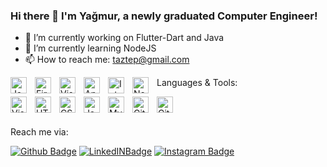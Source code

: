 ### Hi there 👋 I'm Yağmur, a newly graduated Computer Engineer!

- 🔭 I’m currently working on Flutter-Dart and Java
- 🌱 I’m currently learning NodeJS
- 📫 How to reach me: taztep@gmail.com

Languages & Tools:
<img align="left" alt="Java" width="26px" src="imgurl = https://cdn.jsdelivr.net/gh/devicons/devicon/icons/vscode/vscode-original.svg](https://www.google.com/imgres?imgurl=https%3A%2F%2Ficon-library.com%2Fimages%2Fjava-icon-images%2Fjava-icon-images-0.jpg&imgrefurl=https%3A%2F%2Ficon-library.com%2Ficon%2Fjava-icon-images-0.html&tbnid=yZhdZwlWsXUt3M&vet=12ahUKEwjG7fzVwb74AhVPm_0HHWo5ABIQMygCegUIARDAAQ..i&docid=eUkXiCQi6LCjUM&w=535&h=535&q=java%20icon&ved=2ahUKEwjG7fzVwb74AhVPm_0HHWo5ABIQMygCegUIARDAAQ)" style="padding-right:10px;" />
<img align="left" alt="FireBase" width="26px" src="[https://cdn.jsdelivr.net/gh/devicons/devicon/icons/vscode/vscode-original.svg](https://www.google.com/imgres?imgurl=https%3A%2F%2Fcdn4.iconfinder.com%2Fdata%2Ficons%2Fgoogle-i-o-2016%2F512%2Fgoogle_firebase-2-512.png&imgrefurl=https%3A%2F%2Fwww.iconfinder.com%2Ficons%2F1175544%2Ffirebase_google_icon&tbnid=UOu7jeKbyrzCQM&vet=12ahUKEwiNhv__wb74AhWsm_0HHeY_APMQMygAegUIARC1AQ..i&docid=lLj_4wgfQIAixM&w=512&h=512&q=firebase%20icon&ved=2ahUKEwiNhv__wb74AhWsm_0HHeY_APMQMygAegUIARC1AQ)" style="padding-right:10px;" />
<img align="left" alt="Visual Studio" width="26px" src="[https://cdn.jsdelivr.net/gh/devicons/devicon/icons/vscode/vscode-original.svg](https://www.google.com/imgres?imgurl=https%3A%2F%2Fvisualstudio.microsoft.com%2Fwp-content%2Fuploads%2F2021%2F10%2FProduct-Icon.svg&imgrefurl=https%3A%2F%2Fvisualstudio.microsoft.com%2Ftr%2F&tbnid=4WgUvsGzhsKzpM&vet=12ahUKEwjrnfaWwr74AhXu_rsIHT2LBTkQMygGegUIARDJAQ..i&docid=YJZqDNIS0g8LhM&w=193&h=193&q=visual%20studio%27&ved=2ahUKEwjrnfaWwr74AhXu_rsIHT2LBTkQMygGegUIARDJAQ)" style="padding-right:10px;" />
<img align="left" alt="Android Studio" width="26px" src="[https://cdn.jsdelivr.net/gh/devicons/devicon/icons/vscode/vscode-original.svg](https://www.google.com/imgres?imgurl=https%3A%2F%2Fupload.wikimedia.org%2Fwikipedia%2Fcommons%2Fe%2Fe3%2FAndroid_Studio_Icon_%25282014-2019%2529.svg&imgrefurl=https%3A%2F%2Fcommons.wikimedia.org%2Fwiki%2FFile%3AAndroid_Studio_Icon_(2014-2019).svg&tbnid=jhVKNJ46eqchvM&vet=12ahUKEwj0guWnwr74AhWo_rsIHY2ACHoQMygCegUIARDAAQ..i&docid=cJ6EvKAQSpcfpM&w=745&h=800&q=android%20studio%20logo&ved=2ahUKEwj0guWnwr74AhWo_rsIHY2ACHoQMygCegUIARDAAQ)" style="padding-right:10px;" />
<img align="left" alt="IntelliJ" width="26px" src="https://www.google.com/imgres?imgurl=https%3A%2F%2Fwww.yazilimevi.com%2Fimages%2Fvirtuemart%2Fproduct%2FJetBrains-IntelliJ-IDEA-Ultimate-2018-indir.png&imgrefurl=https%3A%2F%2Fwww.yazilimevi.com%2Findex.php%2Furunler%2Fjetbrains%2Fkisisel-urunler%2Fintellj002-detail&tbnid=NtgOKPHvwJ4IgM&vet=12ahUKEwjLxNa8wr74AhUWi_0HHTgbCAQQMygCegUIARC8AQ..i&docid=k1q6AUW_R1sqvM&w=300&h=300&q=intellij%20idea&ved=2ahUKEwjLxNa8wr74AhUWi_0HHTgbCAQQMygCegUIARC8AQ" style="padding-right:10px;" />
<img align="left" alt="NetBeans" width="26px" src="https://www.google.com/imgres?imgurl=https%3A%2F%2Fupload.wikimedia.org%2Fwikipedia%2Fcommons%2F9%2F98%2FApache_NetBeans_Logo.svg&imgrefurl=https%3A%2F%2Ftr.wikipedia.org%2Fwiki%2FNetBeans&tbnid=DkWVUBs_jwkOIM&vet=12ahUKEwiF3rjHwr74AhVn7rsIHbmgBigQMygAegUIARC2AQ..i&docid=0nLVV0lBGRRWcM&w=444&h=512&q=netbeans&ved=2ahUKEwiF3rjHwr74AhVn7rsIHbmgBigQMygAegUIARC2AQ" style="padding-right:10px;" />


<img align="left" alt="Visual Studio Code" width="26px" src="https://cdn.jsdelivr.net/gh/devicons/devicon/icons/vscode/vscode-original.svg" style="padding-right:10px;" />
<img align="left" alt="HTML5" width="26px" src="https://cdn.jsdelivr.net/gh/devicons/devicon/icons/html5/html5-original.svg" style="padding-right:10px;" />
<img align="left" alt="CSS3" width="26px" src="https://cdn.jsdelivr.net/gh/devicons/devicon/icons/css3/css3-original.svg" style="padding-right:10px;" />
<img align="left" alt="JavaScript" width="26px" src="https://cdn.jsdelivr.net/gh/devicons/devicon/icons/javascript/javascript-original.svg" style="padding-right:10px;" />
<img align="left" alt="MySQL" width="26px" src="https://cdn.jsdelivr.net/gh/devicons/devicon/icons/mysql/mysql-original.svg" style="padding-right:10px;" />
<img align="left" alt="GitHub" width="26px" src="https://user-images.githubusercontent.com/3369400/139447912-e0f43f33-6d9f-45f8-be46-2df5bbc91289.png" style="padding-right:10px;" />
<img align="left" alt="GitHub" width="26px" src="https://user-images.githubusercontent.com/3369400/139448065-39a229ba-4b06-434b-bc67-616e2ed80c8f.png" style="padding-right:10px;" />

<br>
<br>

Reach me via: 

[![Github Badge](https://img.shields.io/badge/-Github-000?style=quare&labelColor=000&logo=Github&logoColor=white&link=link)](https://github.com/yagmurdogan8) 
[![LinkedINBadge](https://img.shields.io/badge/LinkedIn-0077B5?style=for-the-badge&logo=linkedin&logoColor=white)](https://www.linkedin.com/in/yagmur-dogan/) 
[![Instagram Badge](https://img.shields.io/badge/-Instagram-C13584?style=flat-quare&labelColor=C13584&logo=instagram&logoColor=white&link=link)](https://www.instagram.com/ygmrdgan/) 

